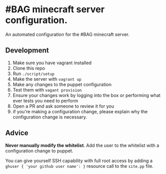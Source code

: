 # #BAG minecraft server configuration.

An automated configuration for the #BAG minecraft server.

## Development

1. Make sure you have vagrant installed
2. Clone this repo
3. Run `./script/setup`
4. Make the server with `vagrant up`
5. Make any changes to the puppet configuration
6. Test them with `vagant provision`
  1. Ensure your changes work by logging into the box or performing what ever
     tests you need to perform
7. Open a PR and ask someone to review it for you
  1. if you're making a configuration change, please explain why the
     configuration change is necessary.

## Advice

**Never manually modify the whitelist**. Add the user to the whitelist with a
configuration change to puppet.

You can give yourself SSH capability with full root access by adding a
`ghuser { 'your github user name': }` resource call to the `site.pp` file.
